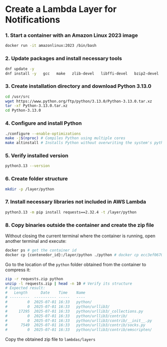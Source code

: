 # Create a Lambda Layer for Notifications

### 1. Start a container with an Amazon Linux 2023 image

```bash
docker run -it amazonlinux:2023 /bin/bash
```

### 2. Update packages and install necessary tools

```bash
dnf update -y
dnf install -y   gcc   make   zlib-devel   libffi-devel   bzip2-devel   xz-devel   wget   openssl-devel   tar   readline-devel xz
```

### 3. Create installation directory and download Python 3.13.0

```bash
cd /usr/src
wget https://www.python.org/ftp/python/3.13.0/Python-3.13.0.tar.xz
tar -xf Python-3.13.0.tar.xz
cd Python-3.13.0
```

### 4. Configure and install Python

```bash
./configure --enable-optimizations
make -j$(nproc) # Compiles Python using multiple cores
make altinstall # Installs Python without overwriting the system's python3 (python3.9)
```

### 5. Verify installed version

```bash
python3.13 --version
```

### 6. Create folder structure

```bash
mkdir -p /layer/python
```

### 7. Install necessary libraries not included in AWS Lambda

```bash
python3.13 -m pip install requests==2.32.4 -t /layer/python
```

### 8. Copy binaries outside the container and create the zip file

Without closing the current terminal where the container is running, open another terminal and execute:

```bash
docker ps # get the container id
docker cp {contenedor_id}:/layer/python ./python # docker cp ecc3ef0670b4:/layer/python ./python
```

Go to the location of the `python` folder obtained from the container to compress it:

```bash
zip -r requests.zip python
unzip -l requests.zip | head -n 10 # Verify its structure
# Expected result:
#   Length      Date    Time    Name
# ---------  ---------- -----   ----
#         0  2025-07-01 16:33   python/
#         0  2025-07-01 16:33   python/urllib3/
#     17295  2025-07-01 16:33   python/urllib3/_collections.py
#         0  2025-07-01 16:33   python/urllib3/contrib/
#         0  2025-07-01 16:33   python/urllib3/contrib/__init__.py
#      7549  2025-07-01 16:33   python/urllib3/contrib/socks.py
#         0  2025-07-01 16:33   python/urllib3/contrib/emscripten/
```

Copy the obtained zip file to `lambdas/layers`